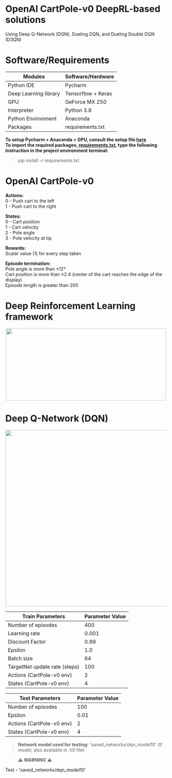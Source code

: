 # OpenAI CartPole-v0 DeepRL-based solutions
Using Deep Q-Network (DQN), Dueling DQN, and Dueling Double DQN (D3QN)

# Software/Requirements
Modules | Software/Hardware
------------- | -------------
Python IDE | Pycharm
Deep Learning library | Tensorflow + Keras
GPU | GeForce MX 250
Interpreter | Python 3.8
Python Environment | Anaconda
Packages | requirements.txt

**To setup Pycharm + Anaconda + GPU, consult the setup file [here](setup.txt)**  
**To import the required packages, [requirements.txt](DQN/requirements.txt), type the following instruction in the project environment terminal:**  
> pip install -r requirements.txt

# OpenAI CartPole-v0
**Actions:**<br />
0 - Push cart to the left    
1 - Push cart to the right

**States:**<br />
0 - Cart position  
1 - Cart velocity  
2 - Pole angle  
3 - Pole velocity at tip

**Rewards:**<br />
Scalar value (1) for every step taken

**Episode termination:**<br />
Pole angle is more than ±12°  
Cart position is more than ±2.4 (center of the cart reaches the edge of the display)  
Episode length is greater than 200  
  
# Deep Reinforcement Learning framework
<p align="center">
  <img width="500" height="225" src="https://user-images.githubusercontent.com/79323290/109228274-817c6380-77b9-11eb-9e33-ddf9d8813521.png">
</p>

# Deep Q-Network (DQN)
<p align="center">
  <img width="850" height="550" src="https://user-images.githubusercontent.com/79323290/109228829-56deda80-77ba-11eb-8d3c-59e2669c5ebe.png">
</p>

Train Parameters | Parameter Value
------------- | -------------
Number of episodes | 400
Learning rate  | 0.001
Discount Factor | 0.99
Epsilon | 1.0
Batch size | 64
TargetNet update rate (steps) | 100
Actions (CartPole-v0 env) | 2
States (CartPole-v0 env) | 4

Test Parameters | Parameter Value
------------- | -------------
Number of episodes | 100
Epsilon | 0.01
Actions (CartPole-v0 env) | 2
States (CartPole-v0 env) | 4

> **Network model used for testing:** 'saved_networks/dqn_model10' (tf model, also available in .h5 file)  

> :warning: **WARNING** :warning:  


Test - 'saved_networks/dqn_model10'
